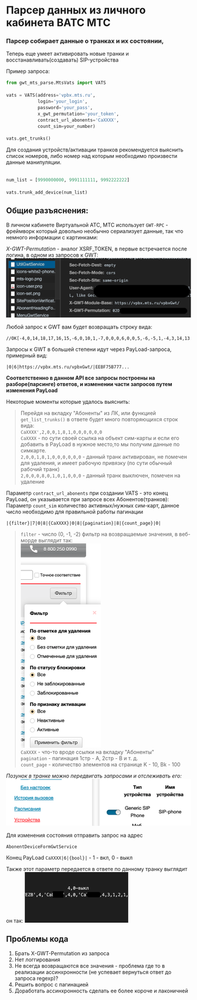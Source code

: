 # Парсер данных из личного кабинета ВАТС МТС  

### Парсер собирает данные о транках и их состоянии, 
Теперь еще умеет активировать новые транки и восстанавливать(создавать) SIP-устройства

Пример запроса:
```python
from gwt_mts_parse.MtsVats import VATS

vats = VATS(address='vpbx.mts.ru', 
            login='your_login', 
            password='your_pass', 
            x_gwt_permutation='your_token', 
            contract_url_abonents='CaXXXX',
            count_sim=your_number)

vats.get_trunks()
```

Для создания устройств/активации транков рекомендуется выяснить список номеров, либо номер над которым необходимо 
произвести данные манипуляции.
```python

num_list = [9990000000, 9991111111, 9992222222]

vats.trunk_add_device(num_list)
```

## Общие разъяснения:

В личном кабинете Виртуальной АТС, МТС использует `GWT-RPC` - фреймворк который довольно необычно сериализует данные, так что немного информации с картинками:

*X-GWT-Permutation* - аналог XSRF_TOKEN, в первые встречается после логина, в одном из запросов к GWT:  
![На картинке Chrome -> Inspect Code -> Network](screenshots/xgwt_token.png)  

Любой запрос к GWT вам будет возвращать строку вида:
```
//OK[-4,0,14,18,17,16,15,-6,0,10,1,-7,0,0,0,6,0,0,5,-6,-5,1,-4,3,14,13...
```
Запросы к GWT в большей степени идут через PayLoad-запроса, примерный вид:
```
|0|6|https://vpbx.mts.ru/vpbxGwt/|EEBF75B777...
```

**Соответственно в данном API все запросы построены на разборе(парсинге) ответов, и изменении части запросов путем изменения PayLoad**

Некоторые моменты которые удалось выяснить:

> Перейдя на вкладку "Абоненты" из ЛК, или функцией `get_list_trunks()` в ответе будет много повторяющихся строк вида:  
> `CaXXXX',2,0,0,1,8,1,0,0,0,0,0,0 `  
> `CaXXXX` - по сути своей ссылка на объект сим-карты и если его добавить в PayLoad в нужное место,то мы получим данные по симкарте.  
> `2,0,0,1,8,1,0,0,0,0,0,0` - данный транк активирован, не помечен для удаления, и имеет рабочую привязку (по сути обычный рабочий транк)  
> `2,0,0,0,8,0,1,0,1,0,0,0` - данный транк выключен, помечен на удаление  

Параметр `contract_url_abonents` при создании VATS - это конец PayLoad, он указывается при запросе всех Абонентов(транков):
Параметр `count_sim` количество активных/нужных сим-карт, данное число необходимо для правильной работы пагинации

```
|{filter}|7|0|8|{CaXXXX}|0|8|{pagination}|8|{count_page}|0|
```  
>```filter``` - число (0, -1, -2) фильтр на возвращаемые значения, в веб-морде выглядит так:  
![](screenshots/filter_view.png)  
> ```CaXXXX``` - что-то вроде ссылки на вкладку "Абоненты"  
> ```pagination``` - пагинация 1стр - A, 2стр - B и т. д.  
> ```count_page``` - количество элементов на странице K - 10, Bk - 100  

*Позунок в транке можно передвигать запросами и отслеживать его:*
![](screenshots/trunk_selector.png)

Для изменения состояния отправить запрос на адрес  
```
AbonentDeviceFormGwtService
```
Конец PayLoad ```CaXXXX|6|{bool}|``` - 1 - вкл, 0 - выкл

Также этот параметр передается в ответе по данному транку выглядит он так:
![](screenshots/view_selectors.png)


## Проблемы кода

1. Брать X-GWT-Permutation из запроса
2. Нет логгирования
3. Не всегда возвращаются все значения - проблема где то в реализации ассинхронности (не успевает вернуться ответ до запроса regexp)?
4. Решить вопрос с пагинацией
5. Доработать ассинхронность сделать ее более короче и лаконичней
